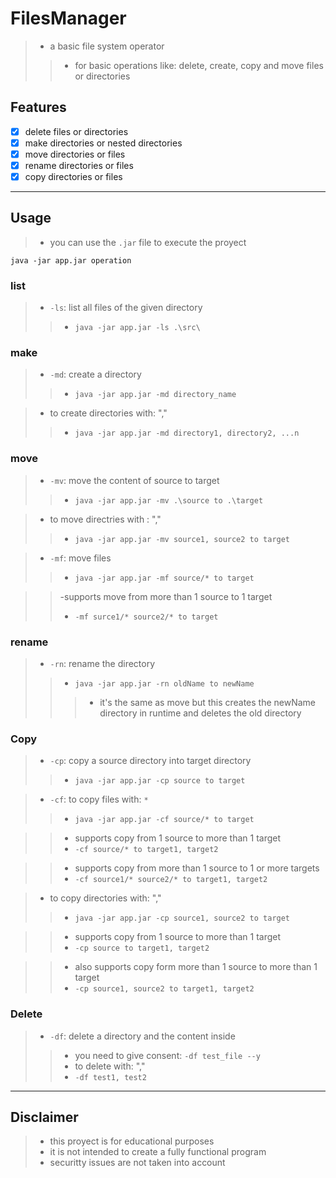 # FilesManager
>- a basic file system operator
>>- for basic operations like: delete, create, copy and move files or directories

## Features
- [x] delete files or directories
- [x] make directories or nested directories
- [x] move directories or files
- [x] rename directories or files
- [x] copy directories or files

-------

## Usage

>- you can use the `.jar` file to execute the proyect
```shell
java -jar app.jar operation
```
### list

>- `-ls`: list all files of the given directory
>>- `java -jar app.jar -ls .\src\`

### make

>- `-md`: create a directory
>>- `java -jar app.jar -md directory_name`

>- to create directories with: ","
>>- `java -jar app.jar -md directory1, directory2, ...n`


### move

>- `-mv`: move the content of source to target
>>- `java -jar app.jar -mv .\source to .\target`

>- to move directries with : ","
>>- `java -jar app.jar -mv source1, source2 to target`


>- `-mf`: move files
>>- `java -jar app.jar -mf source/* to target`

>>-supports move from more than 1 source to 1 target
>>- `-mf surce1/* source2/* to target`

### rename

>- `-rn`: rename the directory
>>- `java -jar app.jar -rn oldName to newName`
>>>- it's the same as move but this creates the newName directory in runtime and deletes the old directory

### Copy

>- `-cp`: copy a source directory into target directory
>>- `java -jar app.jar -cp source to target`

>- `-cf`: to copy files with: `*`
>>- `java -jar app.jar -cf source/* to target`

>>- supports copy from 1 source to more than 1 target
>>- `-cf source/* to target1, target2`

>>- supports copy from more than 1 source to 1 or more targets
>>- `-cf source1/* source2/* to target1, target2`

>- to copy directories with: ","
>>- `java -jar app.jar -cp source1, source2 to target`

>>- supports copy from 1 source to more than 1 target
>>- `-cp source to target1, target2`

>>- also supports copy form more than 1 source to more than 1 target
>>- `-cp source1, source2 to target1, target2`

### Delete

>- `-df`: delete a directory and the content inside
>>- you need to give consent: `-df test_file --y`
>>- to delete with: ","
>>- `-df test1, test2`


-------

## Disclaimer
>- this proyect is for educational purposes
>- it is not intended to create a fully functional program
>- securitty issues are not taken into account
